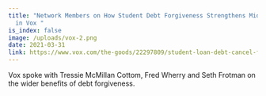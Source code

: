 ```yaml
---
title: "Network Members on How Student Debt Forgiveness Strengthens Middle Class
  in Vox "
is_index: false
image: /uploads/vox-2.png
date: 2021-03-31
link: https://www.vox.com/the-goods/22297809/student-loan-debt-cancel-forgiveness-middle-class
---
```

Vox spoke with Tressie McMillan Cottom, Fred Wherry and Seth Frotman on the wider benefits of debt forgiveness.